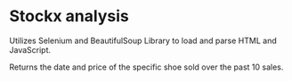 # Stockx analysis 

Utilizes Selenium and BeautifulSoup Library to load and parse HTML and JavaScript.

Returns the date and price of the specific shoe sold over the past 10 sales. 
